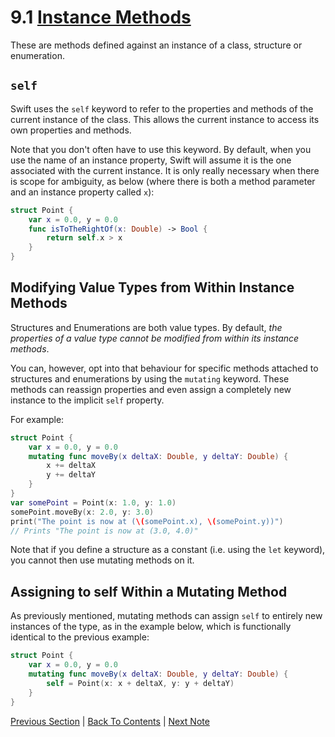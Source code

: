 # 9.1 [Instance Methods](https://developer.apple.com/library/content/documentation/Swift/Conceptual/Swift_Programming_Language/Methods.html#//apple_ref/doc/uid/TP40014097-CH15-ID235)

These are methods defined against an instance of a class, structure or enumeration.

## `self`

Swift uses the `self` keyword to refer to the properties and methods of the current instance of the class. This allows the current instance to access its own properties and methods.

Note that you don't often have to use this keyword. By default, when you use the name of an instance property, Swift will assume it is the one associated with the current instance. It is only really necessary when there is scope for ambiguity, as below (where there is both a method parameter and an instance property called `x`):

```Swift
struct Point {
    var x = 0.0, y = 0.0
    func isToTheRightOf(x: Double) -> Bool {
        return self.x > x
    }
}
```

## Modifying Value Types from Within Instance Methods

Structures and Enumerations are both value types. By default, *the properties of a value type cannot be modified from within its instance methods*.

You can, however, opt into that behaviour for specific methods attached to structures and enumerations by using the `mutating` keyword. These methods can reassign properties and even assign a completely new instance to the implicit `self` property.

For example:
```Swift
struct Point {
    var x = 0.0, y = 0.0
    mutating func moveBy(x deltaX: Double, y deltaY: Double) {
        x += deltaX
        y += deltaY
    }
}
var somePoint = Point(x: 1.0, y: 1.0)
somePoint.moveBy(x: 2.0, y: 3.0)
print("The point is now at (\(somePoint.x), \(somePoint.y))")
// Prints "The point is now at (3.0, 4.0)"
```

Note that if you define a structure as a constant (i.e. using the `let` keyword), you cannot then use mutating methods on it.

## Assigning to self Within a Mutating Method

As previously mentioned, mutating methods can assign `self` to entirely new instances of the type, as in the example below, which is functionally identical to the previous example:
```Swift
struct Point {
    var x = 0.0, y = 0.0
    mutating func moveBy(x deltaX: Double, y deltaY: Double) {
        self = Point(x: x + deltaX, y: y + deltaY)
    }
}
```

[Previous Section](../9%20-%20Methods/9.0%20-%20Methods.md) | [Back To Contents](https://github.com/Firanus/swift-language-guide-notes) |  [Next Note](../10%20-%20Inheritance/10.0%20-%2020Inheritance.md)